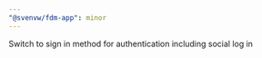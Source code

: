 ```yaml
---
"@svenvw/fdm-app": minor
---
```


Switch to sign in method for authentication including social log in
